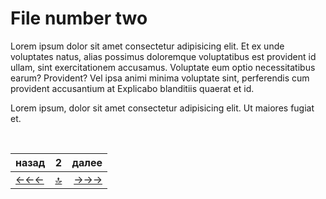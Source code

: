 # File number two


Lorem ipsum dolor sit amet consectetur adipisicing elit. Et ex unde voluptates natus, alias possimus doloremque voluptatibus est provident id ullam, sint exercitationem accusamus. Voluptate eum optio necessitatibus earum? Provident?
Vel ipsa animi minima voluptate sint, perferendis cum provident accusantium at Explicabo blanditiis quaerat et id.

Lorem ipsum, dolor sit amet consectetur adipisicing elit. Ut maiores fugiat et.


<!--ystm_start-->
<br>

 |назад|2|далее| 
 |:---|:---:|---:| 
 [←←←](001-file.md)|[ 🔝 ](#)|[→→→](README.md) 

 <br>
<!--ystm_end-->
